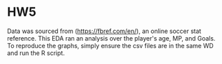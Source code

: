 # HW5
Data was sourced from (https://fbref.com/en/), an online soccer stat reference. This EDA ran an analysis over the player's age, MP, and Goals.  To reproduce the graphs, simply ensure the csv files are in the same WD and run the R script.
